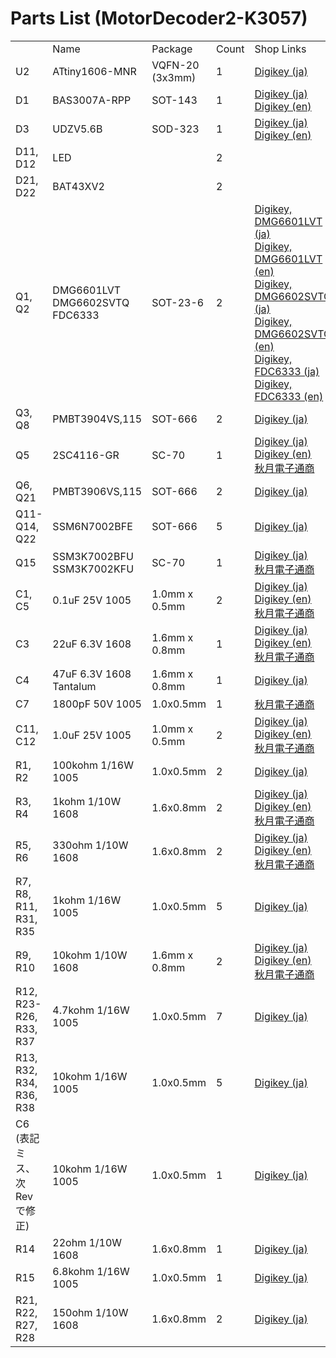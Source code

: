 # Parts List (MotorDecoder2-K3057)

<table>
  <th>
    <td>Name</td>
    <td>Package</td>
    <td>Count</td>
    <td>Shop Links</td>
  </th>
  <tr>
    <td>U2</td>
    <td>ATtiny1606-MNR</td>
    <td>VQFN-20 (3x3mm)</td>
    <td>1</td>
    <td><a href="https://www.digikey.jp/product-detail/ja/microchip-technology/ATTINY1606-MNR/150-ATTINY1606-MNRCT-ND/11476321">Digikey (ja)</a></td>
  </tr>
  <tr>
    <td>D1</td>
    <td>BAS3007A-RPP</td>
    <td>SOT-143</td>
    <td>1</td>
    <td><a href="https://www.digikey.jp/product-detail/ja/infineon-technologies/BAS3007ARPPE6327HTSA1/BAS3007ARPPE6327HTSA1CT-ND/2023144">Digikey (ja)</a><br />
    <a href="https://www.digikey.jp/product-detail/en/infineon-technologies/BAS3007ARPPE6327HTSA1/BAS3007ARPPE6327HTSA1CT-ND/2023144">Digikey (en)</a></td>
  </tr>
  <tr>
    <td>D3</td>
    <td>UDZV5.6B</td>
    <td>SOD-323</td>
    <td>1</td>
    <td><a href="https://www.digikey.jp/product-detail/ja/rohm-semiconductor/UDZVTE-175-1B/UDZVTE-175-1BCT-ND/4571455">Digikey (ja)</a><br />
    <a href="https://www.digikey.jp/product-detail/en/rohm-semiconductor/UDZVTE-175-1B/UDZVTE-175-1BCT-ND/4571455">Digikey (en)</a></td>
  </tr>
  <tr>
    <td>D11, D12</td>
    <td>LED</td>
    <td></td>
    <td>2</td>
    <td></td>
  </tr>
  <tr>
    <td>D21, D22</td>
    <td>BAT43XV2</td>
    <td></td>
    <td>2</td>
    <td></td>
  </tr>
  <tr>
    <td>Q1, Q2</td>
    <td>DMG6601LVT<br>DMG6602SVTQ<br>FDC6333</td>
    <td>SOT-23-6</td>
    <td>2</td>
    <td><a href="https://www.digikey.jp/product-detail/ja/diodes-incorporated/DMG6601LVT-7/DMG6601LVT-7DICT-ND/3677910">Digikey, DMG6601LVT (ja)</a><br />
    <a href="https://www.digikey.jp/product-detail/en/diodes-incorporated/DMG6601LVT-7/DMG6601LVT-7DICT-ND/3677910">Digikey, DMG6601LVT (en)</a><br>
    <a href="https://www.digikey.jp/product-detail/ja/diodes-incorporated/DMG6602SVTQ-7/DMG6602SVTQ-7DICT-ND/5176059">Digikey, DMG6602SVTQ (ja)</a><br>
    <a href="https://www.digikey.jp/product-detail/en/diodes-incorporated/DMG6602SVTQ-7/DMG6602SVTQ-7DICT-ND/5176059">Digikey, DMG6602SVTQ (en)</a><br>
    <a href="https://www.digikey.jp/product-detail/ja/on-semiconductor/FDC6333C/FDC6333CCT-ND/965584">Digikey, FDC6333 (ja)</a><br>
    <a href="https://www.digikey.jp/product-detail/en/on-semiconductor/FDC6333C/FDC6333CCT-ND/965584">Digikey, FDC6333 (en)</a>
    </td>
  </tr>
  <tr>
    <td>Q3, Q8</td>
    <td>PMBT3904VS,115</td>
    <td>SOT-666</td>
    <td>2</td>
    <td><a href="https://www.digikey.jp/product-detail/ja/nexperia-usa-inc/PMBT3904VS,115/1727-5177-1-ND/2531775">Digikey (ja)</a></td>
  </tr>
  <tr>
    <td>Q5</td>
    <td>2SC4116-GR</td>
    <td>SC-70</td>
    <td>1</td>
    <td><a href="https://www.digikey.jp/product-detail/ja/toshiba-semiconductor-and-storage/2SC4116-GR-LF/2SC4116-GRLFCT-ND/3191333">Digikey (ja)</a><br />
    <a href="https://www.digikey.jp/product-detail/en/toshiba-semiconductor-and-storage/2SC4116-GR-LF/2SC4116-GRLFCT-ND/3191333">Digikey (en)</a><br />
    <a href="https://akizukidenshi.com/catalog/g/gI-02705/">秋月電子通商</a></td>
  </tr>
  <tr>
    <td>Q6, Q21</td>
    <td>PMBT3906VS,115</td>
    <td>SOT-666</td>
    <td>2</td>
    <td><a href="https://www.digikey.jp/product-detail/ja/nexperia-usa-inc/PMBT3906VS,115/1727-5179-1-ND/2531777">Digikey (ja)</a></td>
  </tr>
  <tr>
    <td>Q11-Q14, Q22</td>
    <td>SSM6N7002BFE</td>
    <td>SOT-666</td>
    <td>5</td>
    <td><a href="https://www.digikey.jp/product-detail/ja/toshiba-semiconductor-and-storage/SSM6N7002BFE,LM/SSM6N7002BFELMCT-ND/4880063">Digikey (ja)</a></td>
  </tr>
  <tr>
    <td>Q15</td>
    <td>SSM3K7002BFU<br>SSM3K7002KFU</td>
    <td>SC-70</td>
    <td>1</td>
    <td><a href="https://www.digikey.jp/product-detail/ja/toshiba-semiconductor-and-storage/SSM3K7002KFU-LF/SSM3K7002KFULFCT-ND/8543465">Digikey (ja)</a><br><a href="https://akizukidenshi.com/catalog/g/gI-08576/">秋月電子通商</a></td>
  </tr>
  <tr>
    <td>C1, C5</td>
	  <td>0.1uF 25V 1005</td>
	  <td>1.0mm x 0.5mm</td>
	  <td>2</td>
    <td><a href="https://www.digikey.jp/product-detail/ja/murata-electronics/GRM155R71H104KE14J/490-13342-1-ND/5973352">Digikey (ja)</a><br />
    <a href="https://www.digikey.jp/product-detail/en/murata-electronics/GRM155R71H104KE14J/490-13342-1-ND/5973352">Digikey (en)</a><br />
    <a href="https://akizukidenshi.com/catalog/g/gP-13377/">秋月電子通商</a></td>
  </tr>
  <tr>
    <td>C3</td>
    <td>22uF 6.3V 1608</td>
    <td>1.6mm x 0.8mm</td>
    <td>1</td>
    <td><a href="https://www.digikey.jp/product-detail/ja/murata-electronics/GRM188R60J226MEA0D/490-7611-1-ND/4280544">Digikey (ja)</a><br />
    <a href="https://www.digikey.jp/product-detail/en/murata-electronics/GRM188R60J226MEA0D/490-7611-1-ND/4280544">Digikey (en)</a><br />
    <a href="https://akizukidenshi.com/catalog/g/gP-08062/">秋月電子通商</a></td>
  </tr>
  <tr>
    <td>C4</td>
    <td>47uF 6.3V 1608 Tantalum</td>
    <td>1.6mm x 0.8mm</td>
    <td>1</td>
    <td><a href="https://www.digikey.jp/product-detail/ja/rohm-semiconductor/TCSOM0J476M8R-ZM1/511-11830-1-ND/10258991">Digikey (ja)</a></td>
  </tr>
  <tr>
    <td>C7</td>
    <td>1800pF 50V 1005</td>
    <td>1.0x0.5mm</td>
    <td>1</td>
    <td><a href="https://akizukidenshi.com/catalog/g/gP-15443/">秋月電子通商</a></td>
  </tr>
  <tr>
    <td>C11, C12</td>
	<td>1.0uF 25V 1005</td>
	<td>1.0mm x 0.5mm</td>
	<td>2</td>
    <td><a href="https://www.digikey.jp/product-detail/ja/murata-electronics/GRM155R71H104KE14J/490-13342-1-ND/5973352">Digikey (ja)</a><br />
    <a href="https://www.digikey.jp/product-detail/en/murata-electronics/GRM155R71H104KE14J/490-13342-1-ND/5973352">Digikey (en)</a><br />
    <a href="https://akizukidenshi.com/catalog/g/gP-13377/">秋月電子通商</a></td>
  </tr>
  <tr>
    <td>R1, R2</td>
    <td>100kohm 1/16W 1005</td>
    <td>1.0x0.5mm</td>
    <td>2</td>
    <td><a href="https://www.digikey.jp/product-detail/ja/bourns-inc/CR0402-FX-1003GLF/CR0402-FX-1003GLFCT-ND/3740841">Digikey (ja)</a></td>
  </tr>
  <tr>
    <td>R3, R4</td>
    <td>1kohm 1/10W 1608</td>
    <td>1.6x0.8mm</td>
    <td>2</td>
    <td><a href="https://www.digikey.jp/products/ja/resistors/chip-resistor-surface-mount/52?k=&pkeyword=&sv=0&pv2085=u1+kOhms&sf=1&FV=-8%7C52%2C16%7C39246&quantity=&ColumnSort=0&page=1&pageSize=25">Digikey (ja)</a><br />
    <a href="https://www.digikey.jp/products/en/resistors/chip-resistor-surface-mount/52?k=&pkeyword=&sv=0&pv2085=u1+kOhms&sf=1&FV=-8%7C52%2C16%7C39246&quantity=&ColumnSort=0&page=1&pageSize=25">Digikey (en)</a><br />
    <a href="https://akizukidenshi.com/catalog/g/gR-14122/">秋月電子通商</a></td>
  </tr>
  <tr>
    <td>R5, R6</td>
    <td>330ohm 1/10W 1608</td>
    <td>1.6x0.8mm</td>
    <td>2</td>
    <td><a href="https://www.digikey.jp/products/ja/resistors/chip-resistor-surface-mount/52?k=&pkeyword=&sv=0&pv2085=u330+Ohms&sf=1&FV=-8%7C52%2C16%7C39246&quantity=&ColumnSort=0&page=1&pageSize=25">Digikey (ja)</a><br />
    <a href="https://www.digikey.jp/products/en/resistors/chip-resistor-surface-mount/52?k=&pkeyword=&sv=0&pv2085=u330+Ohms&sf=1&FV=-8%7C52%2C16%7C39246&quantity=&ColumnSort=0&page=1&pageSize=25">Digikey (en)</a><br />
    <a href="https://akizukidenshi.com/catalog/g/gR-06331/">秋月電子通商</a></td>
  </tr>
  <tr>
    <td>R7, R8, R11, R31, R35</td>
    <td>1kohm 1/16W 1005</td>
    <td>1.0x0.5mm</td>
    <td>5</td>
    <td><a href="https://www.digikey.jp/products/ja/resistors/chip-resistor-surface-mount/52?k=&pkeyword=&sv=0&pv2085=u1+kOhms&sf=1&FV=-8%7C52%2C16%7C39246&quantity=&ColumnSort=0&page=1&pageSize=25">Digikey (ja)</a></td>
  </tr>
  <tr>
    <td>R9, R10</td>
    <td>10kohm 1/10W 1608</td>
    <td>1.6mm x 0.8mm</td>
    <td>2</td>
    <td><a href="https://www.digikey.jp/products/ja/resistors/chip-resistor-surface-mount/52?k=&pkeyword=&sv=0&pv2085=u10+kOhms&sf=1&FV=-8%7C52%2C16%7C39246&quantity=&ColumnSort=0&page=1&pageSize=25">Digikey (ja)</a><br />
    <a href="https://www.digikey.jp/products/en/resistors/chip-resistor-surface-mount/52?k=&pkeyword=&sv=0&pv2085=u10+kOhms&sf=1&FV=-8%7C52%2C16%7C39246&quantity=&ColumnSort=0&page=1&pageSize=25">Digikey (en)</a><br />
    <a href="https://akizukidenshi.com/catalog/g/gR-06103/">秋月電子通商</a></td>
  </tr>
  <tr>
    <td>R12, R23-R26, R33, R37</td>
    <td>4.7kohm 1/16W 1005</td>
    <td>1.0x0.5mm</td>
    <td>7</td>
    <td><a href="https://www.digikey.jp/product-detail/ja/koa-speer-electronics-inc/RK73B1ETTP472J/2019-RK73B1ETTP472JCT-ND/9846006">Digikey (ja)</a></td>
  </tr>
  <tr>
    <td>R13, R32, R34, R36, R38</td>
    <td>10kohm 1/16W 1005</td>
    <td>1.0x0.5mm</td>
    <td>5</td>
    <td><a href="https://www.digikey.jp/product-detail/ja/koa-speer-electronics-inc/RK73B1ETTP103J/2019-RK73B1ETTP103JCT-ND/9846004">Digikey (ja)</a></td>
  </tr>
  <tr>
    <td>C6<br>(表記ミス、次Revで修正)</td>
    <td>10kohm 1/16W 1005</td>
    <td>1.0x0.5mm</td>
    <td>1</td>
    <td><a href="https://www.digikey.jp/product-detail/ja/koa-speer-electronics-inc/RK73B1ETTP103J/2019-RK73B1ETTP103JCT-ND/9846004">Digikey (ja)</a></td>
  </tr>
  <tr>
    <td>R14</td>
    <td>22ohm 1/10W 1608</td>
    <td>1.6x0.8mm</td>
    <td>1</td>
    <td><a href="https://www.digikey.jp/product-detail/ja/koa-speer-electronics-inc/RK73B1JTTD220J/2019-RK73B1JTTD220JCT-ND/9846752">Digikey (ja)</a></td>
  </tr>
  <tr>
    <td>R15</td>
    <td>6.8kohm 1/16W 1005</td>
    <td>1.0x0.5mm</td>
    <td>1</td>
    <td><a href="https://www.digikey.jp/product-detail/ja/koa-speer-electronics-inc/RK73B1ETTP682J/2019-RK73B1ETTP682JCT-ND/9846058">Digikey (ja)</a></td>
  </tr>
  <tr>
    <td>R21, R22, R27, R28</td>
    <td>150ohm 1/10W 1608</td>
    <td>1.6x0.8mm</td>
    <td>2</td>
    <td><a href="https://www.digikey.jp/products/ja/resistors/chip-resistor-surface-mount/52?k=&pkeyword=&sv=0&pv2085=u150+Ohms&sf=1&FV=-8%7C52%2C16%7C39246&quantity=&ColumnSort=0&page=1&pageSize=25">Digikey (ja)</a></td>
  </tr>

</table>